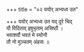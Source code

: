 +++
title = "०२ ययोर् अभ्यध्व उत"

+++
ययोर् अभ्यध्व उत यद् दूरे चिद्  
यौ विदिताव् इषुभृताम् असिष्ठौ ।  
भवाशर्वौ भवतं मे स्योनौ  
तौ नो मुञ्चतम् अंहसः ॥